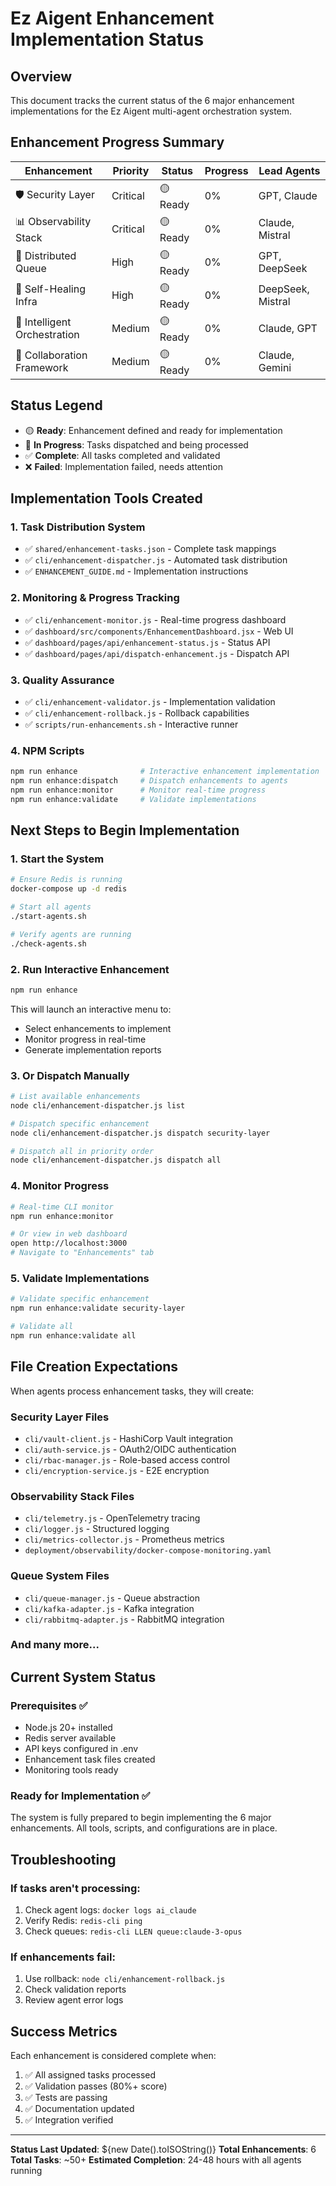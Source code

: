 # Ez Aigent Enhancement Implementation Status

## Overview
This document tracks the current status of the 6 major enhancement implementations for the Ez Aigent multi-agent orchestration system.

## Enhancement Progress Summary

| Enhancement | Priority | Status | Progress | Lead Agents |
|------------|----------|---------|----------|-------------|
| 🛡️ Security Layer | Critical | 🟡 Ready | 0% | GPT, Claude |
| 📊 Observability Stack | Critical | 🟡 Ready | 0% | Claude, Mistral |
| 📨 Distributed Queue | High | 🟡 Ready | 0% | GPT, DeepSeek |
| 🔧 Self-Healing Infra | High | 🟡 Ready | 0% | DeepSeek, Mistral |
| 🧠 Intelligent Orchestration | Medium | 🟡 Ready | 0% | Claude, GPT |
| 👥 Collaboration Framework | Medium | 🟡 Ready | 0% | Claude, Gemini |

## Status Legend
- 🟡 **Ready**: Enhancement defined and ready for implementation
- 🔵 **In Progress**: Tasks dispatched and being processed
- ✅ **Complete**: All tasks completed and validated
- ❌ **Failed**: Implementation failed, needs attention

## Implementation Tools Created

### 1. **Task Distribution System**
- ✅ `shared/enhancement-tasks.json` - Complete task mappings
- ✅ `cli/enhancement-dispatcher.js` - Automated task distribution
- ✅ `ENHANCEMENT_GUIDE.md` - Implementation instructions

### 2. **Monitoring & Progress Tracking**
- ✅ `cli/enhancement-monitor.js` - Real-time progress dashboard
- ✅ `dashboard/src/components/EnhancementDashboard.jsx` - Web UI
- ✅ `dashboard/pages/api/enhancement-status.js` - Status API
- ✅ `dashboard/pages/api/dispatch-enhancement.js` - Dispatch API

### 3. **Quality Assurance**
- ✅ `cli/enhancement-validator.js` - Implementation validation
- ✅ `cli/enhancement-rollback.js` - Rollback capabilities
- ✅ `scripts/run-enhancements.sh` - Interactive runner

### 4. **NPM Scripts**
```bash
npm run enhance              # Interactive enhancement implementation
npm run enhance:dispatch     # Dispatch enhancements to agents
npm run enhance:monitor      # Monitor real-time progress
npm run enhance:validate     # Validate implementations
```

## Next Steps to Begin Implementation

### 1. **Start the System**
```bash
# Ensure Redis is running
docker-compose up -d redis

# Start all agents
./start-agents.sh

# Verify agents are running
./check-agents.sh
```

### 2. **Run Interactive Enhancement**
```bash
npm run enhance
```

This will launch an interactive menu to:
- Select enhancements to implement
- Monitor progress in real-time
- Generate implementation reports

### 3. **Or Dispatch Manually**
```bash
# List available enhancements
node cli/enhancement-dispatcher.js list

# Dispatch specific enhancement
node cli/enhancement-dispatcher.js dispatch security-layer

# Dispatch all in priority order
node cli/enhancement-dispatcher.js dispatch all
```

### 4. **Monitor Progress**
```bash
# Real-time CLI monitor
npm run enhance:monitor

# Or view in web dashboard
open http://localhost:3000
# Navigate to "Enhancements" tab
```

### 5. **Validate Implementations**
```bash
# Validate specific enhancement
npm run enhance:validate security-layer

# Validate all
npm run enhance:validate all
```

## File Creation Expectations

When agents process enhancement tasks, they will create:

### Security Layer Files
- `cli/vault-client.js` - HashiCorp Vault integration
- `cli/auth-service.js` - OAuth2/OIDC authentication
- `cli/rbac-manager.js` - Role-based access control
- `cli/encryption-service.js` - E2E encryption

### Observability Stack Files
- `cli/telemetry.js` - OpenTelemetry tracing
- `cli/logger.js` - Structured logging
- `cli/metrics-collector.js` - Prometheus metrics
- `deployment/observability/docker-compose-monitoring.yaml`

### Queue System Files
- `cli/queue-manager.js` - Queue abstraction
- `cli/kafka-adapter.js` - Kafka integration
- `cli/rabbitmq-adapter.js` - RabbitMQ integration

### And many more...

## Current System Status

### Prerequisites ✅
- Node.js 20+ installed
- Redis server available
- API keys configured in .env
- Enhancement task files created
- Monitoring tools ready

### Ready for Implementation ✅
The system is fully prepared to begin implementing the 6 major enhancements. All tools, scripts, and configurations are in place.

## Troubleshooting

### If tasks aren't processing:
1. Check agent logs: `docker logs ai_claude`
2. Verify Redis: `redis-cli ping`
3. Check queues: `redis-cli LLEN queue:claude-3-opus`

### If enhancements fail:
1. Use rollback: `node cli/enhancement-rollback.js`
2. Check validation reports
3. Review agent error logs

## Success Metrics

Each enhancement is considered complete when:
1. ✅ All assigned tasks processed
2. ✅ Validation passes (80%+ score)
3. ✅ Tests are passing
4. ✅ Documentation updated
5. ✅ Integration verified

---

**Status Last Updated**: ${new Date().toISOString()}
**Total Enhancements**: 6
**Total Tasks**: ~50+
**Estimated Completion**: 24-48 hours with all agents running